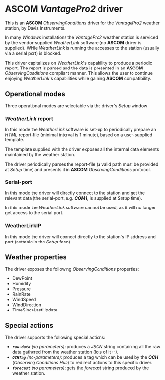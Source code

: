 # ASCOM *VantagePro2* driver
This is an **ASCOM** *ObservingConditions* driver for the *VantagePro2* weather station, by Davis Instruments.

In many _Windows_ installations the _VantagePro2_ weather station is serviced by the vendor-supplied _WeatherLink_ software (no **ASCOM** driver is supplied).  While _WeatherLink_ is running the accesses to the station (usually via a serial port) is blocked.

This driver capitalizes on _WeatherLink_'s capability to produce a periodic report.  The report is parsed and the 
data is presented in an **ASCOM** _ObservingConditions_ compliant manner.  This allows the user to continue 
enjoying _WeatherLink_'s capabilities while gaining **ASCOM** compatibility.

## Operational modes
Three operational modes are selectable via the driver's _Setup_ window

### *WeatherLink* report

In this mode the *WeatherLink* software is set-up to periodically prepare an *HTML* report-file (minimal interval is 1 minute), based on
a user-supplied template.

The template supplied with the driver exposes all the internal data elements maintained by the weather station.

The driver periodically parses the report-file (a valid path must be provided at *Setup* time) and presents it in **ASCOM** *ObservingConditions* protocol.

### Serial-port
In this mode the driver will directly connect to the station and get the relevant data (the serial-port, e.g. _**COM1**_, is supplied at _Setup_ time).

In this mode the *WeatherLink* software cannot be used, as it will no longer get access to the serial port.

### WeatherLinkIP
In this mode the driver will connect directly to the station's IP address and port (settable in the _Setup_ form)

## Weather properties
The driver exposes the following _ObservingConditions_ properties:

* DewPoint
* Humidity
* Pressure
* RainRate
* WindSpeed 
* WindDirection
* TimeSinceLastUpdate

## Special actions
The driver supports the following special actions:

* _**`raw-data`** (no parameters)_: produces a *JSON* string containing all the raw data gathered from the weather station (lots of it :-).
* _**`OCHTag`** (no-parameters)_: produces a tag which can be used by the _**OCH**_ (*Observing Conditions Hub*) to redirect actions to this specific driver.
* _**`forecast`** (no parameters)_: gets the *forecast* string produced by the weather station.
